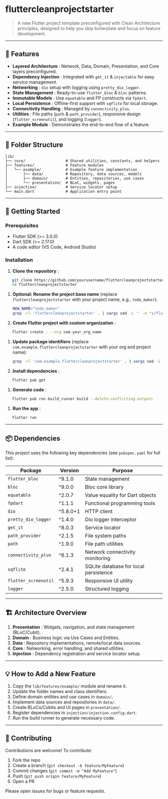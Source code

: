 # fluttercleanprojectstarter

> A new Flutter project template preconfigured with Clean Architecture principles, designed to help you skip boilerplate and focus on feature development.

---

## 🚀 Features

* **Layered Architecture** : Network, Data, Domain, Presentation, and Core layers preconfigured.
* **Dependency Injection** : Integrated with `get_it` & `injectable` for easy service management.
* **Networking** : `dio` setup with logging using `pretty_dio_logger`.
* **State Management** : Ready-to-use `flutter_bloc` & `bloc` patterns.
* **Immutable Models** : Use `equatable` and FP constructs via `fpdart`.
* **Local Persistence** : Offline-first support with `sqflite` for local storage.
* **Connectivity Handling** : Managed by `connectivity_plus`.
* **Utilities** : File paths (`path` & `path_provider`), responsive design (`flutter_screenutil`), and logging (`logger`).
* **Example Module** : Demonstrates the end-to-end flow of a feature.

---

## 📂 Folder Structure

```
lib/
├── core/                  # Shared utilities, constants, and helpers
├── features/              # Feature modules
│   └── example/           # Example feature implementation
│       ├── data/          # Repository, data sources, models
│       ├── domain/        # Entities, repositories, use cases
│       └── presentation/  # BLoC, widgets, pages
├── injection/             # Service locator setup
└── main.dart              # Application entry point
```

---

## 📖 Getting Started

### Prerequisites

* Flutter SDK (>= 3.0.0)
* Dart SDK (>= 2.17.0)
* A code editor (VS Code, Android Studio)

### Installation

1. **Clone the repository** :

```bash
   git clone https://github.com/yourusername/fluttercleanprojectstarter.git
   cd fluttercleanprojectstarter
```

1. **Optional: Rename the project base name** (replace `fluttercleanprojectstarter` with your project name, e.g., `todo_maker`):
   ```bash
   NEW_NAME="todo_maker"
   grep -rl 'fluttercleanprojectstarter' . | xargs sed -i '' -e "s/fluttercleanprojectstarter/${NEW_NAME}/g"
   ```
2. **Create Flutter project with custom organization** :

```bash
   flutter create . --org com.your_org_name
```

1. **Update package identifiers** (replace `com.example.fluttercleanprojectstarter` with your org and project name):
   ```bash
   grep -rl 'com.example.fluttercleanprojectstarter' . | xargs sed -i '' -e "s/com.example.fluttercleanprojectstarter/com.your_org_name.${NEW_NAME}/g"
   ```
2. **Install dependencies** :

```bash
   flutter pub get
```

1. **Generate code** :

```bash
   flutter pub run build_runner build --delete-conflicting-outputs
```

1. **Run the app** :

```bash
   flutter run
```

---

## 📦 Dependencies

This project uses the following key dependencies (see `pubspec.yaml` for full list):

| Package                | Version  | Purpose                               |
| ---------------------- | -------- | ------------------------------------- |
| `flutter_bloc`       | ^9.1.0   | State management                      |
| `bloc`               | ^9.0.0   | Bloc core library                     |
| `equatable`          | ^2.0.7   | Value equality for Dart objects       |
| `fpdart`             | ^1.1.1   | Functional programming tools          |
| `dio`                | ^5.8.0+1 | HTTP client                           |
| `pretty_dio_logger`  | ^1.4.0   | Dio logger interceptor                |
| `get_it`             | ^8.0.3   | Service locator                       |
| `path_provider`      | ^2.1.5   | File system paths                     |
| `path`               | ^1.9.0   | File path utilities                   |
| `connectivity_plus`  | ^6.1.3   | Network connectivity monitoring       |
| `sqflite`            | ^2.4.1   | SQLite database for local persistence |
| `flutter_screenutil` | ^5.9.3   | Responsive UI utility                 |
| `logger`             | ^2.5.0   | Structured logging                    |

---

## 🏗 Architecture Overview

1. **Presentation** : Widgets, navigation, and state management (BLoC/Cubit).
2. **Domain** : Business logic via Use Cases and Entities.
3. **Data** : Repository implementations, remote/local data sources.
4. **Core** : Networking, error handling, and shared utilities.
5. **Injection** : Dependency registration and service locator setup.

---

## 💡 How to Add a New Feature

1. Copy the `lib/features/example/` module and rename it.
2. Update the folder names and class identifiers.
3. Define domain entities and use cases in `domain/`.
4. Implement data sources and repositories in `data/`.
5. Create BLoCs/Cubits and UI pages in `presentation/`.
6. Register dependencies in `injection/injection.config.dart`.
7. Run the build runner to generate necessary code.

---

## 🤝 Contributing

Contributions are welcome! To contribute:

1. Fork the repo
2. Create a branch (`git checkout -b feature/MyFeature`)
3. Commit changes (`git commit -m "Add MyFeature"`)
4. Push (`git push origin feature/MyFeature`)
5. Open a PR

Please open issues for bugs or feature requests.
